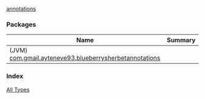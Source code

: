 [annotations](./index.md)

### Packages

| Name | Summary |
|---|---|
| (JVM) [com.gmail.ayteneve93.blueberrysherbetannotations](com.gmail.ayteneve93.blueberrysherbetannotations/index.md) |  |

### Index

[All Types](alltypes/index.md)